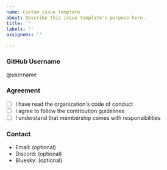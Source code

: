 ```yaml
---
name: Custom issue template
about: Describe this issue template's purpose here.
title: ''
labels: ''
assignees: ''

---
```


### GitHub Username
<!-- Please provide your GitHub username -->
@username

### Agreement
- [ ] I have read the organization's code of conduct
- [ ] I agree to follow the contribution guidelines
- [ ] I understand that membership comes with responsibilities

### Contact
<!-- How can we reach you (optional) -->
- Email: (optional)
- Discord: (optional)
- Bluesky: (optional)
